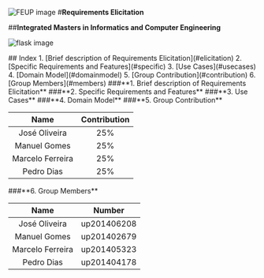 ![FEUP image](https://sigarra.up.pt/feup/pt/WEB_GESSI_DOCS.download_file?p_name=F-370784536/logo_cores_oficiais.jpg)
#**Requirements Elicitation**

##**Integrated Masters in Informatics and Computer Engineering**

![flask image](http://flask.pocoo.org/static/logo/flask.png)

<a name="index"/>
## Index
1. [Brief description of Requirements Elicitation](#elicitation)
2. [Specific Requirements and Features](#specific)
3. [Use Cases](#usecases)
4. [Domain Model](#domainmodel)
5. [Group Contribution](#contribution)
6. [Group Members](#members)

<a name="elicitation"/>
###**1. Brief description of Requirements Elicitation**





<a name="specific"/>
###**2. Specific Requirements and Features**







<a name="usecases"/>
###**3. Use Cases**







<a name="domainmodel"/>
###**4. Domain Model**







<a name="contribution"/>
###**5. Group Contribution**

|Name|Contribution|
| :---: | :---: |
|José Oliveira|25%|
|Manuel Gomes|25%|
|Marcelo Ferreira|25%|
|Pedro Dias|25%|

<a name="members"/>
###**6. Group Members**

|Name|Number|
| :---: | :---: |
|José Oliveira|up201406208|
|Manuel Gomes|up201402679 |
|Marcelo Ferreira|up201405323|
|Pedro Dias|up201404178|

